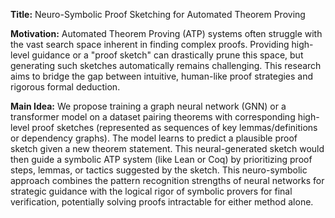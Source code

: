 **Title:** Neuro-Symbolic Proof Sketching for Automated Theorem Proving

**Motivation:** Automated Theorem Proving (ATP) systems often struggle with the vast search space inherent in finding complex proofs. Providing high-level guidance or a "proof sketch" can drastically prune this space, but generating such sketches automatically remains challenging. This research aims to bridge the gap between intuitive, human-like proof strategies and rigorous formal deduction.

**Main Idea:** We propose training a graph neural network (GNN) or a transformer model on a dataset pairing theorems with corresponding high-level proof sketches (represented as sequences of key lemmas/definitions or dependency graphs). The model learns to predict a plausible proof sketch given a new theorem statement. This neural-generated sketch would then guide a symbolic ATP system (like Lean or Coq) by prioritizing proof steps, lemmas, or tactics suggested by the sketch. This neuro-symbolic approach combines the pattern recognition strengths of neural networks for strategic guidance with the logical rigor of symbolic provers for final verification, potentially solving proofs intractable for either method alone.